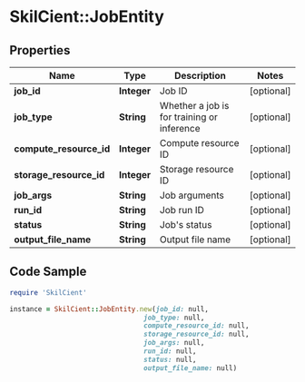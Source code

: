 # SkilCient::JobEntity

## Properties

Name | Type | Description | Notes
------------ | ------------- | ------------- | -------------
**job_id** | **Integer** | Job ID | [optional] 
**job_type** | **String** | Whether a job is for training or inference | [optional] 
**compute_resource_id** | **Integer** | Compute resource ID | [optional] 
**storage_resource_id** | **Integer** | Storage resource ID | [optional] 
**job_args** | **String** | Job arguments | [optional] 
**run_id** | **String** | Job run ID | [optional] 
**status** | **String** | Job&#39;s status | [optional] 
**output_file_name** | **String** | Output file name | [optional] 

## Code Sample

```ruby
require 'SkilCient'

instance = SkilCient::JobEntity.new(job_id: null,
                                 job_type: null,
                                 compute_resource_id: null,
                                 storage_resource_id: null,
                                 job_args: null,
                                 run_id: null,
                                 status: null,
                                 output_file_name: null)
```



